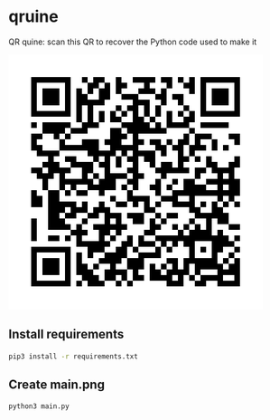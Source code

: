 # qruine

QR quine: scan this QR to recover the Python code used to make it

![QR](./QR.png)

## Install requirements

```sh
pip3 install -r requirements.txt
```

## Create main.png

```sh
python3 main.py
```
